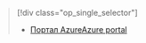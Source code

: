 > [!div class="op_single_selector"]
> * [<span data-ttu-id="a3d35-101">Портал Azure</span><span class="sxs-lookup"><span data-stu-id="a3d35-101">Azure portal</span></span>](../articles/storage/common/storage-create-storage-account.md)
> 
> 

